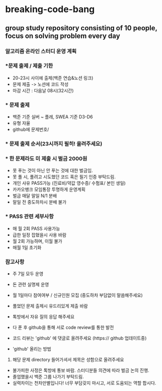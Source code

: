# breaking-code-bang
## group study repository consisting of 10 people, focus on solving problem every day

### 알고리즘 온라인 스터디 운영 계획

### *문제 출제 / 제출 기한
 - 20-23시 사이에 출제(백준 연습&노션 링크)
 - 문제 제출 -> 노션에 코드 작성
 - 마감 시간 : 다음날 08시(32시간)

### * 문제 출제
 - 백준 기준 실버 ~ 플레, SWEA 기준 D3-D6
 - 유형 자율
 - github에 문제번호/

### * 문제 출제 순서(23시까지 필히! 올려주세요)

### * 한 문제라도 미 제출 시 벌금 2000원
 - 못 푸는 것이 아닌 안 푸는 것에 대한 벌금임.
 - 못 풀 시, 풀려고 시도했던 코드 혹은 필기 인증 부탁드림.
 - 개인 사유 PASS가능
   (진료비/약값 영수증/ 수험표/ 본인 생일)
 - 카카오뱅크 모임통장 투명하게 운영계획
 - 벌금 매달 말일 N/1 분배
 - 말일 전 중도하차시 분배 불가

### * PASS 관련 세부사항
 - 매 월 2회 PASS 사용가능
 - 급한 일정 잡혔을시 사용 바람
 - 월 2회 가능하며, 이월 불가
 - 매월 1일 초기화

### 참고사항
 - 주 7일 모두 운영
 - 돈 관련 실명제 운영
 - 월 1일마다 참여여부 / 신규인원 모집
   (중도하차 부담없이 말씀해주세요)
 - 풀었던 문제 출제시 유드리있게 제출 바람
 - 톡방에서 자유 질의 응답 해주세요
 - 다 푼 후 github을 통해 서로 code review를 통한 발전
 - 코드 리뷰는 'github' 에 댓글로 올려주세요
 (https:// github 업데이트중)

- 'github' 올리는 방법
 1. 해당 문제 directory 들어가셔서 제목은 성함으로 올려주세요
 

- 불가피한 사정은 톡방에 통보 바람. 스터디분들 의견에 따라 벌금 논의 진행.
- 졸업했을시 백준 그룹 나가기 부탁드림.
- 실력차이는 천차만별입니다! 너무 부담갖지 마시고, 서로 도움되는 역할 합시다.
